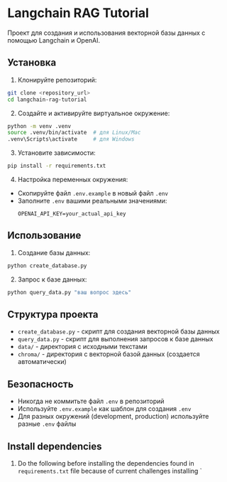 # Langchain RAG Tutorial

Проект для создания и использования векторной базы данных с помощью Langchain и OpenAI.

## Установка

1. Клонируйте репозиторий:
```bash
git clone <repository_url>
cd langchain-rag-tutorial
```

2. Создайте и активируйте виртуальное окружение:
```bash
python -m venv .venv
source .venv/bin/activate  # для Linux/Mac
.venv\Scripts\activate     # для Windows
```

3. Установите зависимости:
```bash
pip install -r requirements.txt
```

4. Настройка переменных окружения:
- Скопируйте файл `.env.example` в новый файл `.env`
- Заполните `.env` вашими реальными значениями:
  ```
  OPENAI_API_KEY=your_actual_api_key
  ```

## Использование

1. Создание базы данных:
```bash
python create_database.py
```

2. Запрос к базе данных:
```bash
python query_data.py "ваш вопрос здесь"
```

## Структура проекта

- `create_database.py` - скрипт для создания векторной базы данных
- `query_data.py` - скрипт для выполнения запросов к базе данных
- `data/` - директория с исходными текстами
- `chroma/` - директория с векторной базой данных (создается автоматически)

## Безопасность

- Никогда не коммитьте файл `.env` в репозиторий
- Используйте `.env.example` как шаблон для создания `.env`
- Для разных окружений (development, production) используйте разные `.env` файлы

## Install dependencies

1. Do the following before installing the dependencies found in `requirements.txt` file because of current challenges installing `